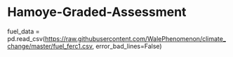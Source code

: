 # Hamoye-Graded-Assessment
fuel_data = pd.read_csv(https://raw.githubusercontent.com/WalePhenomenon/climate_change/master/fuel_ferc1.csv, error_bad_lines=False)
